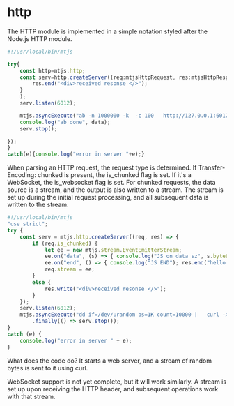 # http 

The HTTP module is implemented in a simple notation styled after the Node.js HTTP module.

```typescript
#!/usr/local/bin/mtjs

try{
    const http=mtjs.http;
    const serv=http.createServer((req:mtjsHttpRequest, res:mtjsHttpResponse) => {
        res.end("<div>received resonse </>");
    }
    );
    serv.listen(6012);

    mtjs.asyncExecute("ab -n 1000000 -k  -c 100   http://127.0.0.1:6012/").then((data:any)=>{
    console.log("ab done", data);
    serv.stop();

});
}
catch(e){console.log("error in server "+e);}
```

When parsing an HTTP request, the request type is determined. If Transfer-Encoding: chunked is present, the is_chunked flag is set. If it's a WebSocket, the is_websocket flag is set. For chunked requests, the data source is a stream, and the output is also written to a stream. The stream is set up during the initial request processing, and all subsequent data is written to the stream.

```typescript
#!/usr/local/bin/mtjs
"use strict";
try {
    const serv = mtjs.http.createServer((req, res) => {
        if (req.is_chunked) {
            let ee = new mtjs.stream.EventEmitterStream;
            ee.on("data", (s) => { console.log("JS on data sz", s.byteLength); res.write("hello world!"); });
            ee.on("end", () => { console.log("JS END"); res.end("hello worldZ!"); });
            req.stream = ee;
        }
        else {
            res.write("<div>received resonse </>");
        }
    });
    serv.listen(6012);
    mtjs.asyncExecute("dd if=/dev/urandom bs=1K count=10000 |   curl -X POST     -H \"Transfer-Encoding: chunked\" -H \"Content-Type: application/octet-stream\"     --data-binary @- http://localhost:6012/")
        .finally(() => serv.stop());
}
catch (e) {
    console.log("error in server " + e);
}

```
What does the code do? It starts a web server, and a stream of random bytes is sent to it using curl.

WebSocket support is not yet complete, but it will work similarly. A stream is set up upon receiving the HTTP header, and subsequent operations work with that stream.

